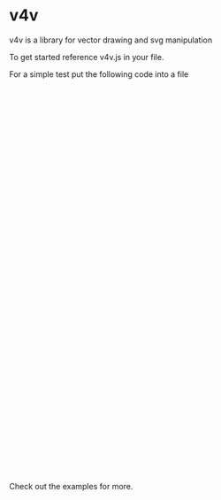 # v4v
v4v is a library for vector drawing and svg manipulation

To get started reference v4v.js in your file.

For a simple test put the following code into a file

<html>
    <head>
        <script src="js/v4v.js"></script>
        <script>
        v4v.ready(function(){
            var stage = v4v.stage(document.getElementById("v4vexample"));
            v4v.circle(stage,{cx:20,cy:30,r:10,fill:"#cc0000"}).Drag();
            v4v.rect(stage,{x:90,y:70,width:100,height:200,stroke:"#00cc00",fill:"transparent"}).Drag();
        });
        </script>
    </head>
    <body>
        <svg id="v4vexample" style="width:1000px;height:700px;">
        </svg>
    </body>
</html>

Check out the examples for more.
